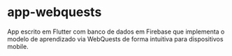 # app-webquests
App escrito em Flutter com banco de dados em Firebase que implementa o modelo de aprendizado via WebQuests de forma intuitiva para dispositivos mobile.
